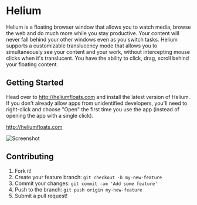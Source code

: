 # Helium

Helium is a floating browser window that allows you to watch media, browse the
web and do much more while you stay productive. Your content will never fall
behind your other windows even as you switch tasks. Helium supports a
customizable translucency mode that allows you to simultaneously see your
content and your work, without intercepting mouse clicks when it's translucent.
You have the ability to click, drag, scroll behind your floating content. 

## Getting Started

Head over to http://heliumfloats.com and install the latest version of Helium.
If you don't already allow apps from unidentified developers, you'll need to
right-click and choose "Open" the first time you use the app (instead of
opening the app with a single click).

http://heliumfloats.com

![Screenshot](http://heliumfloats.com/screenshot.png)

## Contributing
1. Fork it!
2. Create your feature branch: `git checkout -b my-new-feature`
3. Commit your changes: `git commit -am 'Add some feature'`
4. Push to the branch: `git push origin my-new-feature`
5. Submit a pull request!

